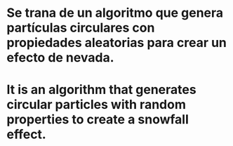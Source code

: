 # Se trana de un algoritmo que genera partículas circulares con propiedades aleatorias para crear un efecto de nevada.

# It is an algorithm that generates circular particles with random properties to create a snowfall effect.
